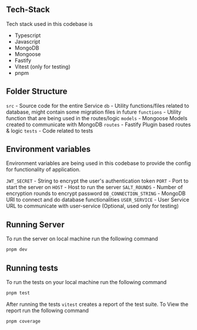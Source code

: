 ## Tech-Stack

Tech stack used in this codebase is

- Typescript
- Javascript
- MongoDB
- Mongoose
- Fastify
- Vitest (only for testing)
- pnpm

## Folder Structure

`src` - Source code for the entire Service
`db` - Utility functions/files related to database, might contain some migration files in future
`functions` - Utility function that are being used in the routes/logic
`models` - Mongoose Models created to communicate with MongoDB
`routes` - Fastify Plugin based routes & logic
`tests` - Code related to tests

## Environment variables

Environment variables are being used in this codebase to provide the config for functionality of application.

`JWT_SECRET` - String to encrypt the user's authentication token
`PORT` - Port to start the server on
`HOST` - Host to run the server
`SALT_ROUNDS` - Number of encryption rounds to encrypt password
`DB_CONNECTION_STRING` - MongoDB URI to connect and do database functionalities
`USER_SERVICE` - User Service URL to communicate with user-service (Optional, used only for testing)

## Running Server

To run the server on local machine run the following command

```sh
pnpm dev
```

## Running tests

To run the tests on your local machine run the following command

```sh
pnpm test
```

After running the tests `vitest` creates a report of the test suite. To View the report run the following command

```sh
pnpm coverage
```
